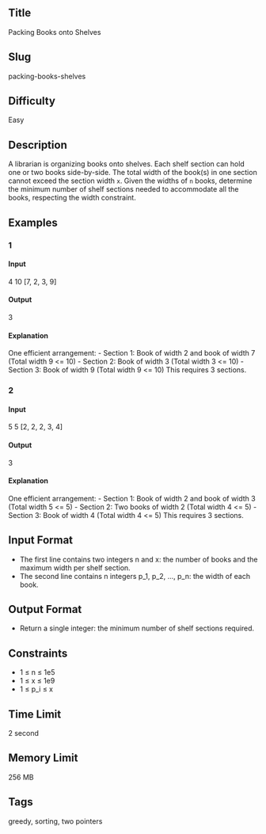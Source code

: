 ## Title

Packing Books onto Shelves

## Slug

packing-books-shelves

## Difficulty

Easy

## Description

A librarian is organizing books onto shelves. Each shelf section can hold one or two books side-by-side. The total width of the book(s) in one section cannot exceed the section width `x`. Given the widths of `n` books, determine the minimum number of shelf sections needed to accommodate all the books, respecting the width constraint.

## Examples

### 1

#### Input

4 10
[7, 2, 3, 9]

#### Output

3

#### Explanation

One efficient arrangement:
    - Section 1: Book of width 2 and book of width 7 (Total width 9 <= 10)
    - Section 2: Book of width 3 (Total width 3 <= 10)
    - Section 3: Book of width 9 (Total width 9 <= 10)
This requires 3 sections.

### 2

#### Input

5 5
[2, 2, 2, 3, 4]

#### Output

3

#### Explanation

One efficient arrangement:
    - Section 1: Book of width 2 and book of width 3 (Total width 5 <= 5)
    - Section 2: Two books of width 2 (Total width 4 <= 5)
    - Section 3: Book of width 4 (Total width 4 <= 5)
This requires 3 sections.

## Input Format

- The first line contains two integers n and x: the number of books and the maximum width per shelf section.
- The second line contains n integers p_1, p_2, ..., p_n: the width of each book.

## Output Format

- Return a single integer: the minimum number of shelf sections required.

## Constraints

- 1 ≤ n ≤ 1e5
- 1 ≤ x ≤ 1e9
- 1 ≤ p_i ≤ x

## Time Limit

2 second

## Memory Limit

256 MB

## Tags

greedy, sorting, two pointers